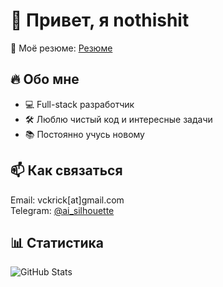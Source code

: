 # 👋 Привет, я nothishit 

🚀 Моё резюме: [Резюме](https://nothishit.github.io/my_resume/)

## 🔥 Обо мне
- 💻 Full-stack разработчик  
- 🛠️ Люблю чистый код и интересные задачи  
- 📚 Постоянно учусь новому  

## 📫 Как связаться
Email: vckrick[at]gmail.com  
Telegram: [@ai_silhouette](https://t.me/ai_silhouette)

## 📊 Статистика
![GitHub Stats](https://github-readme-stats.vercel.app/api?username=nothishit&show_icons=true&theme=radical)

